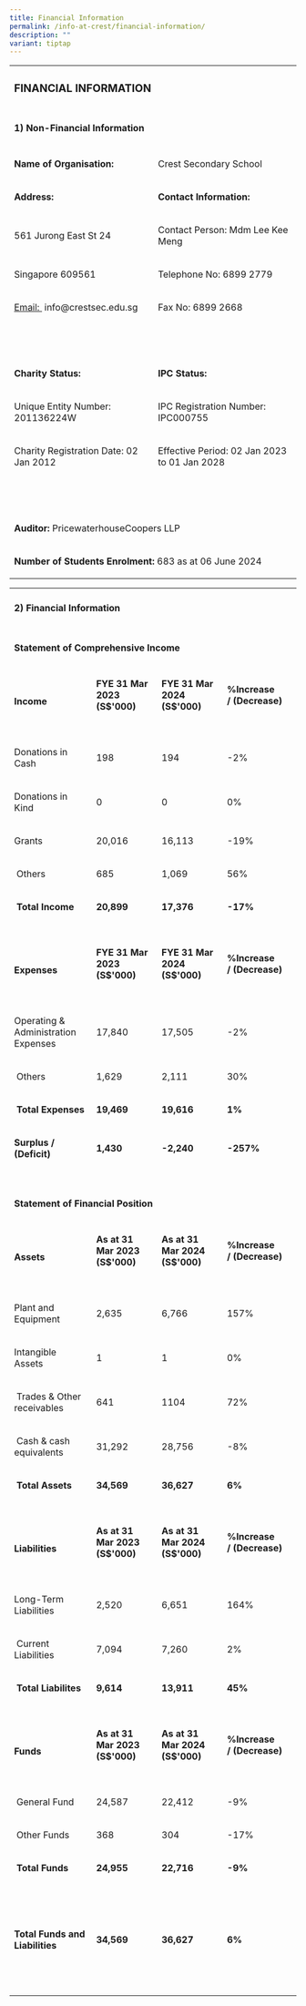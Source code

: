 ```yaml
---
title: Financial Information
permalink: /info-at-crest/financial-information/
description: ""
variant: tiptap
---
```

<table style="minWidth: 50px">
<colgroup>
<col>
<col>
</colgroup>
<tbody>
<tr>
<td rowspan="1" colspan="2">
<h3>FINANCIAL INFORMATION</h3>
</td>
</tr>
<tr>
<td rowspan="1" colspan="2">
<h4>1) Non-Financial Information</h4>
</td>
</tr>
<tr>
<td rowspan="1" colspan="1">
<p><strong>Name of Organisation:</strong>
</p>
</td>
<td rowspan="1" colspan="1">
<p>Crest Secondary School</p>
</td>
</tr>
<tr>
<td rowspan="1" colspan="1">
<p><strong>Address:</strong>
</p>
</td>
<td rowspan="1" colspan="1">
<p><strong>Contact Information:</strong>
</p>
</td>
</tr>
<tr>
<td rowspan="1" colspan="1">
<p>561 Jurong East St 24</p>
</td>
<td rowspan="1" colspan="1">
<p>Contact Person: Mdm Lee Kee Meng</p>
</td>
</tr>
<tr>
<td rowspan="1" colspan="1">
<p>Singapore 609561</p>
</td>
<td rowspan="1" colspan="1">
<p>Telephone No: 6899 2779</p>
</td>
</tr>
<tr>
<td rowspan="1" colspan="1">
<p><a href="mailto:info@crestsec.edu.sg" rel="noopener noreferrer nofollow" target="_blank">Email:&nbsp;</a>
<a rel="noopener noreferrer nofollow" target="_blank">info@crestsec.edu.sg</a>
</p>
</td>
<td rowspan="1" colspan="1">
<p>Fax No: 6899 2668</p>
</td>
</tr>
<tr>
<td rowspan="1" colspan="1">
<p>&nbsp;</p>
</td>
<td rowspan="1" colspan="1">
<p>&nbsp;</p>
</td>
</tr>
<tr>
<td rowspan="1" colspan="1">
<p><strong>Charity Status:&nbsp;</strong>
</p>
</td>
<td rowspan="1" colspan="1">
<p><strong>IPC Status:</strong>
</p>
</td>
</tr>
<tr>
<td rowspan="1" colspan="1">
<p>Unique Entity Number: 201136224W</p>
</td>
<td rowspan="1" colspan="1">
<p>IPC Registration Number: IPC000755</p>
</td>
</tr>
<tr>
<td rowspan="1" colspan="1">
<p>Charity Registration Date: 02 Jan 2012</p>
</td>
<td rowspan="1" colspan="1">
<p>Effective Period: 02 Jan 2023 to 01 Jan 2028</p>
</td>
</tr>
<tr>
<td rowspan="1" colspan="1">
<p>&nbsp;</p>
</td>
<td rowspan="1" colspan="1">
<p>&nbsp;</p>
</td>
</tr>
<tr>
<td rowspan="1" colspan="2">
<p><strong>Auditor:</strong> PricewaterhouseCoopers LLP</p>
</td>
</tr>
<tr>
<td rowspan="1" colspan="2">
<p><strong>Number of Students Enrolment:</strong> 683 as at 06 June 2024</p>
</td>
</tr>
</tbody>
</table>
<p></p>
<table style="minWidth: 100px">
<colgroup>
<col>
<col>
<col>
<col>
</colgroup>
<tbody>
<tr>
<td rowspan="1" colspan="2">
<h4>2) Financial Information</h4>
</td>
<td rowspan="1" colspan="1">
<p></p>
</td>
<td rowspan="1" colspan="1">
<p></p>
</td>
</tr>
<tr>
<td rowspan="1" colspan="3">
<h4>Statement of Comprehensive Income</h4>
</td>
<td rowspan="1" colspan="1">
<p></p>
</td>
</tr>
<tr>
<td rowspan="2" colspan="1">
<p><strong>Income</strong>
</p>
</td>
<td rowspan="1" colspan="1">
<p><strong>FYE 31 Mar 2023 (S$'000)</strong>
</p>
</td>
<td rowspan="1" colspan="1">
<p><strong>FYE 31 Mar 2024 (S$'000)</strong>
</p>
</td>
<td rowspan="1" colspan="1">
<p><strong>%Increase /&nbsp;(Decrease)</strong>
</p>
</td>
</tr>
<tr>
<td rowspan="1" colspan="1">
<p></p>
</td>
<td rowspan="1" colspan="1">
<p></p>
</td>
<td rowspan="1" colspan="1">
<p></p>
</td>
</tr>
<tr>
<td rowspan="1" colspan="1">
<p>Donations in Cash</p>
</td>
<td rowspan="1" colspan="1">
<p>198</p>
</td>
<td rowspan="1" colspan="1">
<p>194</p>
</td>
<td rowspan="1" colspan="1">
<p>-2%</p>
</td>
</tr>
<tr>
<td rowspan="1" colspan="1">
<p>Donations in Kind</p>
</td>
<td rowspan="1" colspan="1">
<p>0</p>
</td>
<td rowspan="1" colspan="1">
<p>0</p>
</td>
<td rowspan="1" colspan="1">
<p>0%</p>
</td>
</tr>
<tr>
<td rowspan="1" colspan="1">
<p>Grants</p>
</td>
<td rowspan="1" colspan="1">
<p>20,016</p>
</td>
<td rowspan="1" colspan="1">
<p>16,113</p>
</td>
<td rowspan="1" colspan="1">
<p>-19%</p>
</td>
</tr>
<tr>
<td rowspan="1" colspan="1">
<p>&nbsp;Others</p>
</td>
<td rowspan="1" colspan="1">
<p>685</p>
</td>
<td rowspan="1" colspan="1">
<p>1,069</p>
</td>
<td rowspan="1" colspan="1">
<p>56%</p>
</td>
</tr>
<tr>
<td rowspan="1" colspan="1">
<p><strong>&nbsp;Total Income</strong>
</p>
</td>
<td rowspan="1" colspan="1">
<p><strong>20,899</strong>
</p>
</td>
<td rowspan="1" colspan="1">
<p><strong>17,376</strong>
</p>
</td>
<td rowspan="1" colspan="1">
<p><strong>-17%</strong>
</p>
</td>
</tr>
<tr>
<td rowspan="1" colspan="1">
<p></p>
</td>
<td rowspan="1" colspan="1">
<p></p>
</td>
<td rowspan="1" colspan="1">
<p></p>
</td>
<td rowspan="1" colspan="1">
<p></p>
</td>
</tr>
<tr>
<td rowspan="2" colspan="1">
<p><strong>Expenses</strong>
</p>
</td>
<td rowspan="1" colspan="1">
<p><strong>FYE 31 Mar 2023 (S$'000)</strong>
</p>
</td>
<td rowspan="1" colspan="1">
<p><strong>FYE 31 Mar 2024 (S$'000)</strong>
</p>
</td>
<td rowspan="1" colspan="1">
<p><strong>%Increase /&nbsp;(Decrease)</strong>
</p>
</td>
</tr>
<tr>
<td rowspan="1" colspan="1">
<p></p>
</td>
<td rowspan="1" colspan="1">
<p></p>
</td>
<td rowspan="1" colspan="1">
<p></p>
</td>
</tr>
<tr>
<td rowspan="1" colspan="1">
<p>Operating &amp;
<br>Administration Expenses</p>
</td>
<td rowspan="1" colspan="1">
<p>17,840</p>
</td>
<td rowspan="1" colspan="1">
<p>17,505</p>
</td>
<td rowspan="1" colspan="1">
<p>-2%</p>
</td>
</tr>
<tr>
<td rowspan="1" colspan="1">
<p>&nbsp;Others</p>
</td>
<td rowspan="1" colspan="1">
<p>1,629</p>
</td>
<td rowspan="1" colspan="1">
<p>2,111</p>
</td>
<td rowspan="1" colspan="1">
<p>30%</p>
</td>
</tr>
<tr>
<td rowspan="1" colspan="1">
<p><strong>&nbsp;Total Expenses</strong>
</p>
</td>
<td rowspan="1" colspan="1">
<p><strong>19,469</strong>
</p>
</td>
<td rowspan="1" colspan="1">
<p><strong>19,616</strong>
</p>
</td>
<td rowspan="1" colspan="1">
<p><strong>1%</strong>
</p>
</td>
</tr>
<tr>
<td rowspan="1" colspan="1">
<p><strong>Surplus / (Deficit)</strong>
</p>
</td>
<td rowspan="1" colspan="1">
<p><strong>1,430</strong>
</p>
</td>
<td rowspan="1" colspan="1">
<p><strong>-2,240</strong>
</p>
</td>
<td rowspan="1" colspan="1">
<p><strong>-257%</strong>
</p>
</td>
</tr>
<tr>
<td rowspan="1" colspan="1">
<p></p>
</td>
<td rowspan="1" colspan="1">
<p></p>
</td>
<td rowspan="1" colspan="1">
<p></p>
</td>
<td rowspan="1" colspan="1">
<p></p>
</td>
</tr>
<tr>
<td rowspan="1" colspan="3">
<h4>Statement of Financial Position</h4>
</td>
<td rowspan="1" colspan="1">
<p></p>
</td>
</tr>
<tr>
<td rowspan="2" colspan="1">
<p><strong>Assets</strong>
</p>
</td>
<td rowspan="1" colspan="1">
<p><strong>As at 31 Mar 2023 (S$'000)</strong>
</p>
</td>
<td rowspan="1" colspan="1">
<p><strong>As at 31 Mar 2024 (S$'000)</strong>
</p>
</td>
<td rowspan="1" colspan="1">
<p><strong>%Increase /&nbsp;(Decrease)</strong>
</p>
</td>
</tr>
<tr>
<td rowspan="1" colspan="1">
<p></p>
</td>
<td rowspan="1" colspan="1">
<p></p>
</td>
<td rowspan="1" colspan="1">
<p></p>
</td>
</tr>
<tr>
<td rowspan="1" colspan="1">
<p>Plant and Equipment</p>
</td>
<td rowspan="1" colspan="1">
<p>2,635</p>
</td>
<td rowspan="1" colspan="1">
<p>6,766</p>
</td>
<td rowspan="1" colspan="1">
<p>157%</p>
</td>
</tr>
<tr>
<td rowspan="1" colspan="1">
<p>Intangible Assets</p>
</td>
<td rowspan="1" colspan="1">
<p>1</p>
</td>
<td rowspan="1" colspan="1">
<p>1</p>
</td>
<td rowspan="1" colspan="1">
<p>0%</p>
</td>
</tr>
<tr>
<td rowspan="1" colspan="1">
<p>&nbsp;Trades &amp; Other receivables</p>
</td>
<td rowspan="1" colspan="1">
<p>641</p>
</td>
<td rowspan="1" colspan="1">
<p>1104</p>
</td>
<td rowspan="1" colspan="1">
<p>72%</p>
</td>
</tr>
<tr>
<td rowspan="1" colspan="1">
<p>&nbsp;Cash &amp; cash equivalents</p>
</td>
<td rowspan="1" colspan="1">
<p>31,292</p>
</td>
<td rowspan="1" colspan="1">
<p>28,756</p>
</td>
<td rowspan="1" colspan="1">
<p>-8%</p>
</td>
</tr>
<tr>
<td rowspan="1" colspan="1">
<p><strong>&nbsp;Total Assets</strong>
</p>
</td>
<td rowspan="1" colspan="1">
<p><strong>34,569</strong>
</p>
</td>
<td rowspan="1" colspan="1">
<p><strong>36,627</strong>
</p>
</td>
<td rowspan="1" colspan="1">
<p><strong>6%</strong>
</p>
</td>
</tr>
<tr>
<td rowspan="1" colspan="1">
<p></p>
</td>
<td rowspan="1" colspan="1">
<p></p>
</td>
<td rowspan="1" colspan="1">
<p></p>
</td>
<td rowspan="1" colspan="1">
<p></p>
</td>
</tr>
<tr>
<td rowspan="2" colspan="1">
<p><strong>Liabilities</strong>
</p>
</td>
<td rowspan="1" colspan="1">
<p><strong>As at 31 Mar 2023 (S$'000)</strong>
</p>
</td>
<td rowspan="1" colspan="1">
<p><strong>As at 31 Mar 2024 (S$'000)</strong>
</p>
</td>
<td rowspan="1" colspan="1">
<p><strong>%Increase /&nbsp;(Decrease)</strong>
</p>
</td>
</tr>
<tr>
<td rowspan="1" colspan="1">
<p></p>
</td>
<td rowspan="1" colspan="1">
<p></p>
</td>
<td rowspan="1" colspan="1">
<p></p>
</td>
</tr>
<tr>
<td rowspan="1" colspan="1">
<p>Long-Term Liabilities</p>
</td>
<td rowspan="1" colspan="1">
<p>2,520</p>
</td>
<td rowspan="1" colspan="1">
<p>6,651</p>
</td>
<td rowspan="1" colspan="1">
<p>164%</p>
</td>
</tr>
<tr>
<td rowspan="1" colspan="1">
<p>&nbsp;Current Liabilities</p>
</td>
<td rowspan="1" colspan="1">
<p>7,094</p>
</td>
<td rowspan="1" colspan="1">
<p>7,260</p>
</td>
<td rowspan="1" colspan="1">
<p>2%</p>
</td>
</tr>
<tr>
<td rowspan="1" colspan="1">
<p><strong>&nbsp;Total Liabilites</strong>
</p>
</td>
<td rowspan="1" colspan="1">
<p><strong>9,614</strong>
</p>
</td>
<td rowspan="1" colspan="1">
<p><strong>13,911</strong>
</p>
</td>
<td rowspan="1" colspan="1">
<p><strong>45%</strong>
</p>
</td>
</tr>
<tr>
<td rowspan="1" colspan="1">
<p></p>
</td>
<td rowspan="1" colspan="1">
<p></p>
</td>
<td rowspan="1" colspan="1">
<p></p>
</td>
<td rowspan="1" colspan="1">
<p></p>
</td>
</tr>
<tr>
<td rowspan="2" colspan="1">
<p><strong>Funds</strong>
</p>
</td>
<td rowspan="1" colspan="1">
<p><strong>As at 31 Mar 2023 (S$'000)</strong>
</p>
</td>
<td rowspan="1" colspan="1">
<p><strong>As at 31 Mar 2024 (S$'000)</strong>
</p>
</td>
<td rowspan="1" colspan="1">
<p><strong>%Increase /&nbsp;(Decrease)</strong>
</p>
</td>
</tr>
<tr>
<td rowspan="1" colspan="1">
<p></p>
</td>
<td rowspan="1" colspan="1">
<p></p>
</td>
<td rowspan="1" colspan="1">
<p></p>
</td>
</tr>
<tr>
<td rowspan="1" colspan="1">
<p>&nbsp;General Fund</p>
</td>
<td rowspan="1" colspan="1">
<p>24,587</p>
</td>
<td rowspan="1" colspan="1">
<p>22,412</p>
</td>
<td rowspan="1" colspan="1">
<p>-9%</p>
</td>
</tr>
<tr>
<td rowspan="1" colspan="1">
<p>&nbsp;Other Funds</p>
</td>
<td rowspan="1" colspan="1">
<p>368</p>
</td>
<td rowspan="1" colspan="1">
<p>304</p>
</td>
<td rowspan="1" colspan="1">
<p>-17%</p>
</td>
</tr>
<tr>
<td rowspan="1" colspan="1">
<p><strong>&nbsp;Total Funds</strong>
</p>
</td>
<td rowspan="1" colspan="1">
<p><strong>24,955</strong>
</p>
</td>
<td rowspan="1" colspan="1">
<p><strong>22,716</strong>
</p>
</td>
<td rowspan="1" colspan="1">
<p><strong>-9%</strong>
</p>
</td>
</tr>
<tr>
<td rowspan="1" colspan="1">
<p>&nbsp;</p>
</td>
<td rowspan="1" colspan="1">
<p>&nbsp;</p>
</td>
<td rowspan="1" colspan="1">
<p>&nbsp;</p>
</td>
<td rowspan="1" colspan="1">
<p>&nbsp;</p>
</td>
</tr>
<tr>
<td rowspan="1" colspan="1">
<p><strong>Total Funds and Liabilities</strong>
</p>
</td>
<td rowspan="1" colspan="1">
<p><strong>34,569</strong>
</p>
</td>
<td rowspan="1" colspan="1">
<p><strong>36,627</strong>
</p>
</td>
<td rowspan="1" colspan="1">
<p><strong>6%</strong>
</p>
</td>
</tr>
<tr>
<td rowspan="1" colspan="1">
<p>&nbsp;</p>
</td>
<td rowspan="1" colspan="1">
<p>&nbsp;</p>
</td>
<td rowspan="1" colspan="1">
<p>&nbsp;</p>
</td>
<td rowspan="1" colspan="1">
<p>&nbsp;</p>
</td>
</tr>
</tbody>
</table>
<p></p>